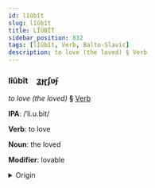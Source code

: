 ```yaml
---
id: lîûbît
slug: lîûbît
title: LÎÛBÎT
sidebar_position: 832
tags: [lîûbît, Verb, Balto-Slavic]
description: to love (the loved) § Verb
---
```


### lîûbît&emsp;<span kind="abugida">ʓɟɽʄʋ̆ɟ</span>

*to love (the loved)* **§** [Verb](../../tags/Verb)

**IPA**: /ˈli.u.bit/

**Verb**: to love

**Noun**: the loved

**Modifier**: lovable

<details>
    <summary>Origin</summary>
    Slovak ľúbiť [ˈʎuːbic]<br/>
    <em>Balto-Slavic Language Family</em>
</details>